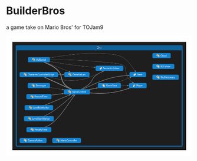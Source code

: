 BuilderBros
===========

a game take on Mario Bros' for TOJam9

![readme image][1]

  [1]: https://raw.githubusercontent.com/nastajus/BuilderBros/master/AssemblyDependencies1.png